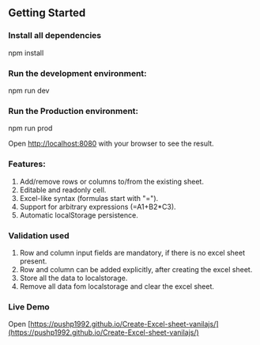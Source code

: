 

## Getting Started

### Install all dependencies
npm install

### Run the development environment:
npm run dev

### Run the Production environment:
npm run prod

Open [http://localhost:8080](http://localhost:8080) with your browser to see the result.

### Features:
1. Add/remove rows or columns to/from the existing sheet.
2. Editable and readonly cell.
3. Excel-like syntax (formulas start with "=").
4. Support for arbitrary expressions (=A1+B2*C3).
5. Automatic localStorage persistence.

### Validation used

1. Row and column input fields are mandatory, if there is no excel sheet present.
2. Row and column can be added explicitly, after creating the excel sheet.
3. Store all the data to localstorage.
4. Remove all data fom localstorage and clear the excel sheet.

### Live Demo
Open [https://pushp1992.github.io/Create-Excel-sheet-vanilajs/](https://pushp1992.github.io/Create-Excel-sheet-vanilajs/)
